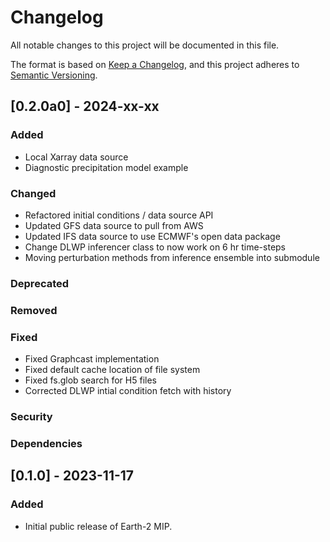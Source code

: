 <!-- markdownlint-disable MD024 -->
# Changelog

All notable changes to this project will be documented in this file.

The format is based on [Keep a Changelog](https://keepachangelog.com/en/1.0.0/),
and this project adheres to [Semantic Versioning](https://semver.org/spec/v2.0.0.html).

## [0.2.0a0] - 2024-xx-xx

### Added

- Local Xarray data source
- Diagnostic precipitation model example

### Changed

- Refactored initial conditions / data source API
- Updated GFS data source to pull from AWS
- Updated IFS data source to use ECMWF's open data package
- Change DLWP inferencer class to now work on 6 hr time-steps
- Moving perturbation methods from inference ensemble into submodule

### Deprecated

### Removed

### Fixed

- Fixed Graphcast implementation
- Fixed default cache location of file system
- Fixed fs.glob search for H5 files
- Corrected DLWP intial condition fetch with history

### Security

### Dependencies

## [0.1.0] - 2023-11-17

### Added

- Initial public release of Earth-2 MIP.
